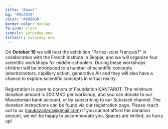 ```yaml
---
title: "About"
bg: "#8a3939"
color: "#000000"
border-color: monday
fa-icon: clock
iconclr: saturday-one
titleclr: saturday-one
---
```


<div class="info-box">
  <p>
On <b>October 19</b> we will host the exhibition "Parlez-vous Français?" in collaboration with the French Institute in Skopje, and we will organize four scientific workshops for middle-schoolers. During these workshops children will be introduced to a number of scientific concepts (electromotors, capillary action, generative AI) and they will also have a chance to explore scientific concepts in virtual reality. <br><br> Registration is open to donors of Foundation KANTAROT. The minimum donation amount is 200 MKD per workshop, and you can donate to our Macedonian bank account, or by subscribing to our Substack channel. The donation instructions can be found via our registration page. Please reach out to us (<a href="mailto:naukazadeca@gmail.com">naukazadeca@gmail.com</a>) if you cannot afford the donation amount, we will be happy to accommodate you. Spaces are limited, so hurry up!
  </p>
</div>